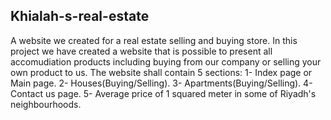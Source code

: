 ## Khialah-s-real-estate
A website we created for a real estate selling and buying store.
In this project we have created a website that is possible to present all accomudiation products including buying from our company or selling your own product to us. The website shall contain 5 sections:
1- Index page or Main page.
2- Houses(Buying/Selling).
3- Apartments(Buying/Selling).
4- Contact us page.
5- Average price of 1 squared meter in some of Riyadh's neighbourhoods.
